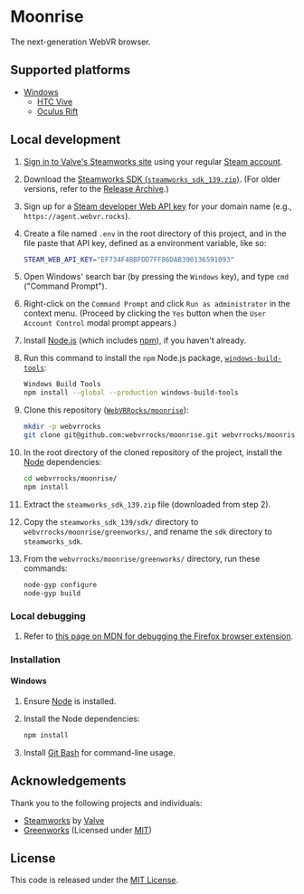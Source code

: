# Moonrise

The next-generation WebVR browser.


## Supported platforms

* [Windows](https://webvr.rocks/windows)
    * [HTC Vive](https://webvr.rocks/htc_vive)
    * [Oculus Rift](https://webvr.rocks/oculus_rift)


## Local development

1. [Sign in to Valve's Steamworks site](https://partner.steamgames.com/) using your regular [Steam account](https://store.steampowered.com/join/).
2. Download the [Steamworks SDK (`steamworks_sdk_139.zip`)](https://partner.steamgames.com/downloads/steamworks_sdk_139.zip). (For older versions, refer to the [Release Archive](https://partner.steamgames.com/downloads/list).)
3. Sign up for a [Steam developer Web API key](https://steamcommunity.com/dev/apikey) for your domain name (e.g., `https://agent.webvr.rocks`).
4. Create a file named `.env` in the root directory of this project, and in the file paste that API key, defined as a environment variable, like so:
    ```bash
    STEAM_WEB_API_KEY="EF734F4BBFDD7FF86DAB390136591093"
    ```

4. Open Windows' search bar (by pressing the `Windows` key), and type `cmd` ("Command Prompt").
5. Right-click on the `Command Prompt` and click `Run as administrator` in the context menu. (Proceed by clicking the `Yes` button when the `User Account Control` modal prompt appears.)
6. Install [Node.js](https://nodejs.org/en/download/package-manager/) (which includes [npm](https://www.npmjs.com/)), if you haven't already.
7. Run this command to install the `npm` Node.js package, [`windows-build-tools`](https://github.com/felixrieseberg/windows-build-tools):
    ```bash
    Windows Build Tools
    npm install --global --production windows-build-tools
    ```

7. Clone this repository ([`WebVRRocks/moonrise`](https://github.com/WebVRRocks/moonrise)):
    ```bash
    mkdir -p webvrrocks
    git clone git@github.com:webvrrocks/moonrise.git webvrrocks/moonrise/
    ```

8. In the root directory of the cloned repository of the project, install the [Node](https://nodejs.org/en/download/package-manager/) dependencies:
    ```bash
    cd webvrrocks/moonrise/
    npm install
    ```

9. Extract the `steamworks_sdk_139.zip` file (downloaded from step 2).
10. Copy the `steamworks_sdk_139/sdk/` directory to `webvrrocks/moonrise/greenworks/`, and rename the `sdk` directory to `steamworks_sdk`.
11. From the `webvrrocks/moonrise/greenworks/` directory, run these commands:

    ```bash
    node-gyp configure
    node-gyp build
    ```


### Local debugging

1. Refer to [this page on MDN for debugging the Firefox browser extension](https://developer.mozilla.org/en-US/Add-ons/WebExtensions/Debugging_(before_Firefox_50)).


### Installation

#### Windows

1. Ensure [Node](https://nodejs.org/en/download/package-manager/) is installed.
2. Install the Node dependencies:

    ```bash
    npm install
    ```
3. Install [Git Bash](https://git-scm.com/downloads) for command-line usage.


## Acknowledgements

Thank you to the following projects and individuals:

* [Steamworks](http://www.steampowered.com/steamworks/) by [Valve](http://www.valvesoftware.com/)
* [Greenworks](https://github.com/greenheartgames/greenworks) (Licensed under [MIT](https://github.com/greenheartgames/greenworks/blob/master/LICENSE))


## License

This code is released under the [MIT License](LICENSE.md).
